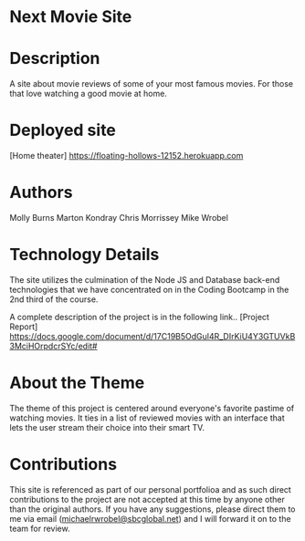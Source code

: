 # Next Movie Site

# Description

A site about movie reviews of some of your most famous movies.  For those that love watching a good movie at home.

# Deployed site

[Home theater]
https://floating-hollows-12152.herokuapp.com

# Authors

Molly Burns
Marton Kondray
Chris Morrissey
Mike Wrobel

# Technology Details

The site utilizes the culmination of the Node JS and Database back-end technologies that we have concentrated on in the Coding Bootcamp in the 2nd third of the course.

A complete description of the project is in the following link..
[Project Report]
https://docs.google.com/document/d/17C19B5OdGul4R_DIrKiU4Y3GTUVkB3MciHOrpdcrSYc/edit#

# About the Theme

The theme of this project is centered around everyone's favorite pastime of watching movies.
It ties in a list of reviewed movies with an interface that lets the user stream their choice into their smart TV. 

# Contributions

This site is referenced as part of our personal portfolioa and as such direct contributions to the project are not accepted at this time by anyone other than the original authors.  If you have any suggestions, please direct them to me via email (michaelrwrobel@sbcglobal.net) and I will forward it on to the team for review.
